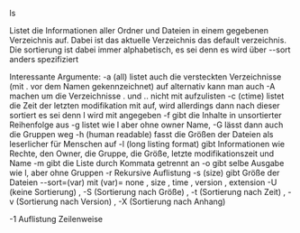 ls

Listet die Informationen aller Ordner und Dateien in einem gegebenen Verzeichnis auf.
Dabei ist das aktuelle Verzeichnis das default verzeichnis.
Die sortierung ist dabei immer alphabetisch, es sei denn es wird über --sort anders spezifiziert

Interessante Argumente:
-a   (all) listet auch die versteckten Verzeichnisse (mit . vor dem Namen gekennzeichnet) auf
alternativ kann man auch -A machen um die Verzeichnisse . und .. nicht mit aufzulisten
-c   (ctime) listet die Zeit der letzten modifikation mit auf, wird allerdings dann nach dieser sortiert
es sei denn l wird mit angegeben
-f   gibt die Inhalte in unsortierter Reihenfolge aus
-g   listet wie l aber ohne owner Name, -G lässt dann auch die Gruppen weg
-h   (human readable) fasst die Größen der Dateien als leserlicher für Menschen auf
-l   (long listing format) gibt Informationen wie Rechte, den Owner, die Gruppe, die Größe, letzte modifikationszeit und Name
-m   gibt die Liste durch Kommata getrennt an
-o   gibt selbe Ausgabe wie l, aber ohne Gruppen
-r   Rekursive Auflistung
-s   (size) gibt Größe der Dateien
--sort=(var)    mit (var)= none			 , size			      , time			  , version			 , extension
			   -U (keine Sortierung) , -S (Sortierung nach Größe) , -t (Sortierung nach Zeit) , -v (Sortierung nach Version) , -X (Sortierung nach Anhang)

-1   Auflistung Zeilenweise
